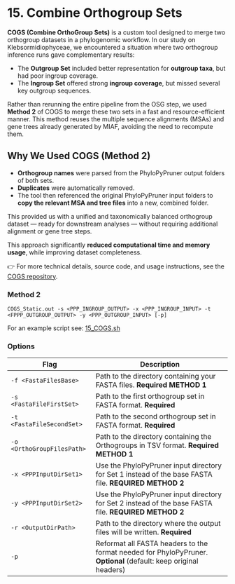 # 15. Combine Orthogroup Sets

**COGS (Combine OrthoGroup Sets)** is a custom tool designed to merge two orthogroup datasets in a phylogenomic workflow. In our study on Klebsormidiophyceae, we encountered a situation where two orthogroup inference runs gave complementary results:

- The **Outgroup Set** included better representation for **outgroup taxa**, but had poor ingroup coverage.
- The **Ingroup Set** offered strong **ingroup coverage**, but missed several key outgroup sequences.

Rather than rerunning the entire pipeline from the OSG step, we used **Method 2** of COGS to merge these two sets in a fast and resource-efficient manner. This method reuses the multiple sequence alignments (MSAs) and gene trees already generated by MIAF, avoiding the need to recompute them.

## Why We Used COGS (Method 2)

- **Orthogroup names** were parsed from the PhyloPyPruner output folders of both sets.
- **Duplicates** were automatically removed.
- The tool then referenced the original PhyloPyPruner input folders to **copy the relevant MSA and tree files** into a new, combined folder.

This provided us with a unified and taxonomically balanced orthogroup dataset — ready for downstream analyses — without requiring additional alignment or gene tree steps.

This approach significantly **reduced computational time and memory usage**, while improving dataset completeness.

👉 For more technical details, source code, and usage instructions, see the [COGS repository](https://github.com/mjbieren/COGS/).

### Method 2
```
COGS_Static.out -s <PPP_INGROUP_OUTPUT> -x <PPP_INGROUP_INPUT> -t <FPPP_OUTGROUP_OUTPUT> -y <PPP_OUTGROUP_INPUT> [-p]
```

For an example script see: [15_COGS.sh](https://github.com/mjbieren/Coleochaetophyceae_Phylogenomics/blob/main/Scripts/15_COGS/15_COGS.sh)

### Options

| Flag            | Description                                                                                       |
|-----------------|-------------------------------------------------------------------------------------------------|
| `-f <FastaFilesBase>`    | Path to the directory containing your FASTA files. **Required METHOD 1**                               |
| `-s <FastaFileFirstSet>` | Path to the first orthogroup set in FASTA format. **Required**                                |
| `-t <FastaFileSecondSet>`| Path to the second orthogroup set in FASTA format. **Required**                               |
| `-o <OrthoGroupFilesPath>`| Path to the directory containing the Orthogroups in TSV format. **Required METHOD 1**                 |
| `-x <PPPInputDirSet1>`   | Use the PhyloPyPruner input directory for Set 1 instead of the base FASTA file. **REQUIRED METHOD 2**  |
| `-y <PPPInputDirSet2>`   | Use the PhyloPyPruner input directory for Set 2 instead of the base FASTA file. **REQUIRED METHOD 2**  |
| `-r <OutputDirPath>`     | Path to the directory where the output files will be written. **Required**                    |
| `-p`                    | Reformat all FASTA headers to the format needed for PhyloPyPruner. **Optional** (default: keep original headers) |

